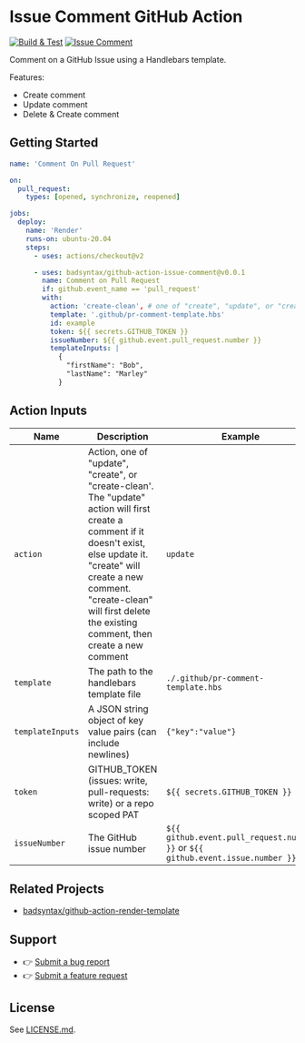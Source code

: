 # Issue Comment GitHub Action

[![Build & Test](https://github.com/badsyntax/github-action-issue-comment/actions/workflows/test.yml/badge.svg)](https://github.com/badsyntax/github-action-issue-comment/actions/workflows/test.yml)
[![Issue Comment](https://github.com/badsyntax/github-action-issue-comment/actions/workflows/issue-comment.yml/badge.svg)](https://github.com/badsyntax/github-action-issue-comment/actions/workflows/issue-comment.yml)

Comment on a GitHub Issue using a Handlebars template.

Features:

- Create comment
- Update comment
- Delete & Create comment

## Getting Started

```yml
name: 'Comment On Pull Request'

on:
  pull_request:
    types: [opened, synchronize, reopened]

jobs:
  deploy:
    name: 'Render'
    runs-on: ubuntu-20.04
    steps:
      - uses: actions/checkout@v2

      - uses: badsyntax/github-action-issue-comment@v0.0.1
        name: Comment on Pull Request
        if: github.event_name == 'pull_request'
        with:
          action: 'create-clean', # one of "create", "update", or "create-clean"
          template: '.github/pr-comment-template.hbs'
          id: example
          token: ${{ secrets.GITHUB_TOKEN }}
          issueNumber: ${{ github.event.pull_request.number }}
          templateInputs: |
            {
              "firstName": "Bob",
              "lastName": "Marley"
            }
```

## Action Inputs

| Name             | Description                                                                                                                                                                                                                                                     | Example                                                                         |
| ---------------- | --------------------------------------------------------------------------------------------------------------------------------------------------------------------------------------------------------------------------------------------------------------- | ------------------------------------------------------------------------------- |
| `action`         | Action, one of "update", "create", or "create-clean'. The "update" action will first create a comment if it doesn't exist, else update it. "create" will create a new comment. "create-clean" will first delete the existing comment, then create a new comment | `update`                                                                        |
| `template`       | The path to the handlebars template file                                                                                                                                                                                                                        | `./.github/pr-comment-template.hbs`                                             |
| `templateInputs` | A JSON string object of key value pairs (can include newlines)                                                                                                                                                                                                  | `{"key":"value"}`                                                               |
| `token`          | GITHUB_TOKEN (issues: write, pull-requests: write) or a repo scoped PAT                                                                                                                                                                                         | `${{ secrets.GITHUB_TOKEN }}`                                                   |
| `issueNumber`    | The GitHub issue number                                                                                                                                                                                                                                         | `${{ github.event.pull_request.number }}` or `${{ github.event.issue.number }}` |

## Related Projects

- [badsyntax/github-action-render-template](https://github.com/badsyntax/github-action-render-template)

## Support

- 👉 [Submit a bug report](https://github.com/badsyntax/github-action-issue-comment/issues/new?assignees=badsyntax&labels=bug&template=bug_report.md&title=)
- 👉 [Submit a feature request](https://github.com/badsyntax/github-action-issue-comment/issues/new?assignees=badsyntax&labels=enhancement&template=feature_request.md&title=)

## License

See [LICENSE.md](./LICENSE.md).
